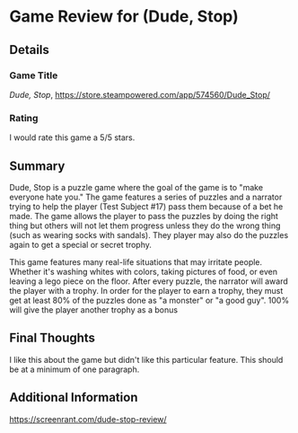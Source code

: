 # Game Review for (Dude, Stop)

## Details

### Game Title
_Dude, Stop_, https://store.steampowered.com/app/574560/Dude_Stop/

### Rating
I would rate this game a 5/5 stars.

## Summary
Dude, Stop is a puzzle game where the goal of the game is to "make everyone hate you." The game features a series of puzzles and a narrator trying to help the player (Test Subject #17) pass them because of a bet he made. The game allows the player to pass the puzzles by doing the right thing but others will not let them progress unless they do the wrong thing (such as wearing socks with sandals). They player may also do the puzzles again to get a special or secret trophy.

This game features many real-life situations that may irritate people. Whether it's washing whites with colors, taking pictures of food, or even leaving a lego piece on the floor. After every puzzle, the narrator will award the player with a trophy. In order for the player to earn a trophy, they must get at least 80% of the puzzles done as "a monster" or "a good guy". 100% will give the player another trophy as a bonus 
## Final Thoughts
I like this about the game but didn't like this particular feature. This should be at a minimum of one paragraph.

## Additional Information
https://screenrant.com/dude-stop-review/
